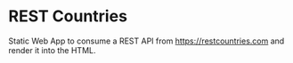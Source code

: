 # REST Countries

Static Web App to consume a REST API from https://restcountries.com and render it into the HTML.
